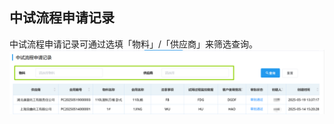 ## 中试流程申请记录
中试流程申请记录可通过选填「物料」/「供应商」来筛选查询。  
![图片](../../.vuepress/public/images/purchase/middle1.png)